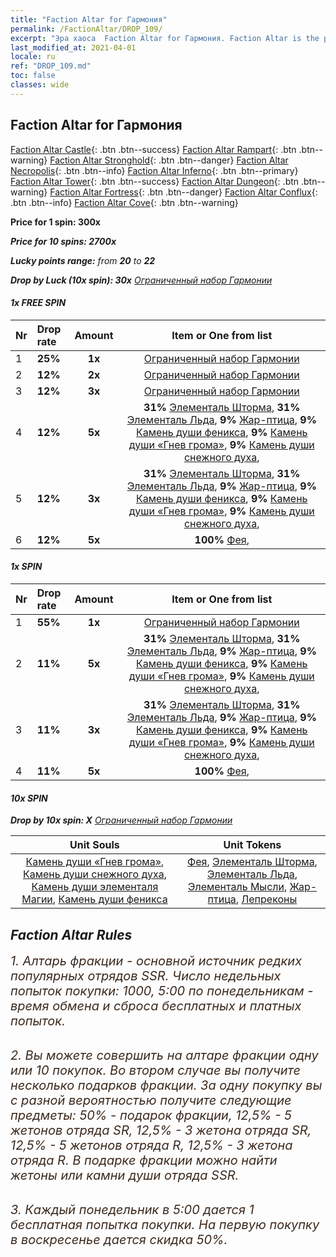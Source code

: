 ```yaml
---
title: "Faction Altar for Гармония"
permalink: /FactionAltar/DROP_109/
excerpt: "Эра хаоса  Faction Altar for Гармония. Faction Altar is the primary method for obtaining SSR units from the popular faction. Limited to 1,000 purchases each week. The popular faction changes at 05:00 every Monday. Purchase attempts and free purchase attempts will also reset then."
last_modified_at: 2021-04-01
locale: ru
ref: "DROP_109.md"
toc: false
classes: wide
---
```


##  Faction Altar for **Гармония**

  [Faction Altar Castle](/ru/FactionAltar/DROP_101/){: .btn .btn--success} [Faction Altar Rampart](/ru/FactionAltar/DROP_102/){: .btn .btn--warning} [Faction Altar Stronghold](/ru/FactionAltar/DROP_103/){: .btn .btn--danger} [Faction Altar Necropolis](/ru/FactionAltar/DROP_104/){: .btn .btn--info} [Faction Altar Inferno](/ru/FactionAltar/DROP_105/){: .btn .btn--primary} [Faction Altar Tower](/ru/FactionAltar/DROP_106/){: .btn .btn--success} [Faction Altar Dungeon](/ru/FactionAltar/DROP_107/){: .btn .btn--warning} [Faction Altar Fortress](/ru/FactionAltar/DROP_108/){: .btn .btn--danger} [Faction Altar Conflux](/ru/FactionAltar/DROP_109/){: .btn .btn--info} [Faction Altar Cove](/ru/FactionAltar/DROP_112/){: .btn .btn--warning} 

  **Price for 1 spin: 300x** <i class="fas fa-gem"/>

  **Price for 10 spins: 2700x** <i class="fas fa-gem"/>

  **Lucky points range:** from **20** to **22**

  **Drop by Luck (10x spin): 30x** [Ограниченный набор Гармонии](/ru/Items/con_2106/)

####  1x FREE SPIN 

  |    Nr    |  Drop rate  |  Amount   |   Item or One from list  |
  |:---------|:------------|:---------:|:------------------------:|
  | 1 | **25%** | **1x** | [Ограниченный набор Гармонии](/ru/Items/con_2106/) |
  | 2 | **12%** | **2x** | [Ограниченный набор Гармонии](/ru/Items/con_2106/) |
  | 3 | **12%** | **3x** | [Ограниченный набор Гармонии](/ru/Items/con_2106/) |
  | 4 | **12%** | **5x** |  **31%** [Элементаль Шторма](/ru/Items/unt_263/),  **31%** [Элементаль Льда](/ru/Items/unt_264/),  **9%** [Жар-птица](/ru/Items/unt_268/),  **9%** [Камень души феникса](/ru/Items/unt_348/),  **9%** [Камень души «Гнев грома»](/ru/Items/unt_344/),  **9%** [Камень души снежного духа](/ru/Items/unt_345/),  |
  | 5 | **12%** | **3x** |  **31%** [Элементаль Шторма](/ru/Items/unt_263/),  **31%** [Элементаль Льда](/ru/Items/unt_264/),  **9%** [Жар-птица](/ru/Items/unt_268/),  **9%** [Камень души феникса](/ru/Items/unt_348/),  **9%** [Камень души «Гнев грома»](/ru/Items/unt_344/),  **9%** [Камень души снежного духа](/ru/Items/unt_345/),  |
  | 6 | **12%** | **5x** |  **100%** [Фея](/ru/Items/unt_262/),  |


####  1x SPIN 

  |    Nr    |  Drop rate  |  Amount   |   Item or One from list  |
  |:---------|:------------|:---------:|:------------------------:|
  | 1 | **55%** | **1x** | [Ограниченный набор Гармонии](/ru/Items/con_2106/) |
  | 2 | **11%** | **5x** |  **31%** [Элементаль Шторма](/ru/Items/unt_263/),  **31%** [Элементаль Льда](/ru/Items/unt_264/),  **9%** [Жар-птица](/ru/Items/unt_268/),  **9%** [Камень души феникса](/ru/Items/unt_348/),  **9%** [Камень души «Гнев грома»](/ru/Items/unt_344/),  **9%** [Камень души снежного духа](/ru/Items/unt_345/),  |
  | 3 | **11%** | **3x** |  **31%** [Элементаль Шторма](/ru/Items/unt_263/),  **31%** [Элементаль Льда](/ru/Items/unt_264/),  **9%** [Жар-птица](/ru/Items/unt_268/),  **9%** [Камень души феникса](/ru/Items/unt_348/),  **9%** [Камень души «Гнев грома»](/ru/Items/unt_344/),  **9%** [Камень души снежного духа](/ru/Items/unt_345/),  |
  | 4 | **11%** | **5x** |  **100%** [Фея](/ru/Items/unt_262/),  |


####  10x SPIN 

  **Drop by 10x spin: X** [Ограниченный набор Гармонии](/ru/Items/con_2106/)

  |    Unit Souls    |  Unit Tokens  |
  |:----------------:|:-------------:|
  | [Камень души «Гнев грома»](/ru/Items/unt_344/), [Камень души снежного духа](/ru/Items/unt_345/), [Камень души элементаля Магии](/ru/Items/unt_347/), [Камень души феникса](/ru/Items/unt_348/) | [Фея](/ru/Items/unt_262/), [Элементаль Шторма](/ru/Items/unt_263/), [Элементаль Льда](/ru/Items/unt_264/), [Элементаль Мысли](/ru/Items/unt_267/), [Жар-птица](/ru/Items/unt_268/), [Лепреконы](/ru/Items/unt_270/) |



## Faction Altar Rules

  <span style="color: #3c2a1e;font-size:20px">1. Алтарь фракции - основной источник редких популярных отрядов SSR. Число недельных попыток покупки: 1000, 5:00 по понедельникам - время обмена и сброса бесплатных и платных попыток.</span><br/>

<br/>  <span style="color: #3c2a1e;font-size:20px">2. Вы можете совершить на алтаре фракции одну или 10 покупок. Во втором случае вы получите несколько подарков фракции. За одну покупку вы с разной вероятностью получите следующие предметы: 50% - подарок фракции, 12,5% - 5 жетонов отряда SR, 12,5% - 3 жетона отряда SR, 12,5% - 5 жетонов отряда R, 12,5% - 3 жетона отряда R. В подарке фракции можно найти жетоны или камни души отряда SSR.</span>

<br/>  <span style="color: #3c2a1e;font-size:20px">3. Каждый понедельник в 5:00 дается 1 бесплатная попытка покупки. На первую покупку в воскресенье дается скидка 50%.</span><br/>

<br/>